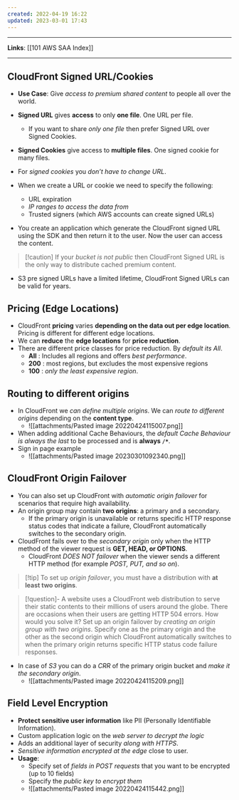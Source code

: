```yaml
---
created: 2022-04-19 16:22
updated: 2023-03-01 17:43
---
```

---
**Links**: [[101 AWS SAA Index]]

---
## CloudFront Signed URL/Cookies
- **Use Case**: Give *access to premium shared content* to people all over the world.
- **Signed URL** gives **access** to only **one file**. One URL per file.
	- If you want to share *only one file* then prefer Signed URL over Signed Cookies.
- **Signed Cookies** give access to **multiple files**. One signed cookie for many files.
- For *signed cookies* you *don’t have to change URL*.

- When we create a URL or cookie we need to specify the following:
	- URL expiration
	- *IP ranges to access the data from*
    - Trusted signers (which AWS accounts can create signed URLs)

- You create an application which generate the CloudFront signed URL using the SDK and then return it to the user. Now the user can access the content.

> [!caution] If your *bucket is not public* then CloudFront Signed URL is the only way to distribute cached premium content.

- S3 pre signed URLs have a limited lifetime, CloudFront Signed URLs can be valid for years.

## Pricing (Edge Locations)

- CloudFront **pricing** varies **depending on the data out per edge location**. Pricing is different for different edge locations.
- We can **reduce** the **edge locations** for **price reduction**.
- There are different price classes for price reduction. By *default its All*.
	- **All** : Includes all regions and offers *best performance*.
	- **200** : most regions, but excludes the most expensive regions
	- **100** : *only the least expensive region*.

## Routing to different origins
- In CloudFront we *can define multiple origins*. We can *route to different origins* depending on the **content type**.
	- ![[attachments/Pasted image 20220424115007.png]]
- When adding additional Cache Behaviours, the *default Cache Behaviour is always the last* to be processed and is **always `/*`**.
- Sign in page example
	- ![[attachments/Pasted image 20230301092340.png]]

## CloudFront Origin Failover
- You can also set up CloudFront with *automatic origin failover* for scenarios that require high availability. 
- An origin group may contain **two origins**: a primary and a secondary. 
	- If the primary origin is unavailable or returns specific HTTP response status codes that indicate a failure, CloudFront automatically switches to the secondary origin.
- CloudFront fails over to the *secondary origin* only when the HTTP method of the viewer request is **GET, HEAD, or OPTIONS**. 
	- CloudFront *DOES NOT failover* when the viewer sends a different HTTP method (for example *POST, PUT, and so on*).

> [!tip] To set up *origin failover*, you must have a distribution with **at least two origins**.

> [!question]- A website uses a CloudFront web distribution to serve their static contents to their millions of users around the globe. There are occasions when their users are getting HTTP 504 errors. How would you solve it?
> Set up an origin failover by *creating an origin group with two origins*. Specify one as the primary origin and the other as the second origin which CloudFront automatically switches to when the primary origin returns specific HTTP status code failure responses.

- In case of *S3* you can do a *CRR* of the primary origin bucket and *make it the secondary origin*.
	- ![[attachments/Pasted image 20220424115209.png]]

## Field Level Encryption
- **Protect sensitive user information** like PII (Personally Identifiable Information).
- Custom application logic on the *web server to decrypt the logic*
- Adds an additional layer of security *along with HTTPS*.
- *Sensitive information encrypted at the edge* close to user.
- **Usage**:
	- Specify set of *fields in POST requests* that you want to be encrypted (up to 10 fields)
	- Specify the *public key to encrypt them*
	- ![[attachments/Pasted image 20220424115442.png]]